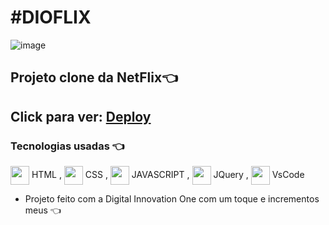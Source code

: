 # #DIOFLIX
[//]: <> ()
![image](https://user-images.githubusercontent.com/89491372/147559055-faf29cc3-1a07-4b3c-8cb1-ffa7cbb78737.png)
## Projeto clone da NetFlix👈

## Click para ver: <a href='https://joaogabrielz.github.io/dioflix/'>Deploy</a> 

### Tecnologias usadas 👈 
<img align="center" height="30" width="30" src="https://cdn.jsdelivr.net/gh/devicons/devicon/icons/html5/html5-original.svg"> HTML , 
<img align="center" height="30" width="30" src="https://cdn.jsdelivr.net/gh/devicons/devicon/icons/css3/css3-original.svg"> CSS , 
<img align="center" height="30" width="30" src="https://cdn.jsdelivr.net/gh/devicons/devicon/icons/javascript/javascript-original.svg"> JAVASCRIPT , 
<img align="center" height="30" width="30" src="https://cdn.jsdelivr.net/gh/devicons/devicon/icons/jquery/jquery-original-wordmark.svg"> JQuery ,
<img align="center" height="30" width="30" src="https://cdn.jsdelivr.net/gh/devicons/devicon/icons/vscode/vscode-original.svg"> VsCode


- Projeto feito com a Digital Innovation One com um toque e incrementos meus 👈
